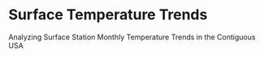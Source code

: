 # Surface Temperature Trends
Analyzing Surface Station Monthly Temperature Trends in the Contiguous USA
